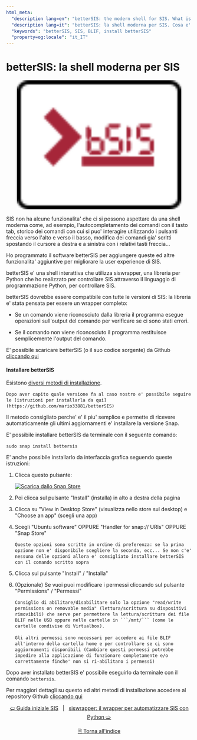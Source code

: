 ```yaml
---
html_meta:
  "description lang=en": "betterSIS: the modern shell for SIS. What is betterSIS? How to install betterSIS."
  "description lang=it": "betterSIS: la shell moderna per SIS. Cosa e' betterSIS? Come installare betterSIS."
  "keywords": "betterSIS, SIS, BLIF, install betterSIS"
  "property=og:locale": "it_IT"
---
```


# betterSIS: la shell moderna per SIS

<p align="center">
<img style="height: 350px;" height="350px" src="https://raw.githubusercontent.com/mario33881/betterSIS/e541aea3c849503b4c16c22d586cc98aa7732039/_static/images/logo.svg" />
</p>
<script style="height: 350px; width: 100%;" height="350px" id="asciicast-02RkuwG4vNtsVb3LvxukxV34z" src="https://asciinema.org/a/02RkuwG4vNtsVb3LvxukxV34z.js" async data-autoplay="true"></script>

SIS non ha alcune funzionalita' che ci si possono aspettare da una shell moderna come, ad esempio, l'autocompletamento dei comandi con il tasto tab, storico dei comandi con cui si puo' interagire utilizzando i pulsanti freccia verso l'alto e verso il basso, modifica dei comandi gia' scritti spostando il cursore a destra e a sinistra con i relativi tasti freccia...

Ho programmato il software betterSIS per aggiungere queste ed altre funzionalita' aggiuntive per migliorare la user experience di SIS.

betterSIS e' una shell interattiva che utilizza siswrapper, una libreria per Python che ho realizzato per controllare SIS attraverso il linguaggio di programmazione Python, per controllare SIS.

betterSIS dovrebbe essere compatibile con tutte le versioni di SIS: la libreria e' stata pensata per essere un wrapper completo: 

* Se un comando viene riconosciuto dalla libreria il programma esegue operazioni sull'output del comando per verificare se ci sono stati errori.

* Se il comando non viene riconosciuto il programma restituisce semplicemente l'output del comando.

E' possibile scaricare betterSIS (o il suo codice sorgente) da Github [cliccando qui](https://github.com/mario33881/betterSIS)

#### Installare betterSIS

Esistono [diversi metodi di installazione](https://github.com/mario33881/betterSIS/wiki/Differenza-tra-metodi-di-installazione). 
```{note}
Dopo aver capito quale versione fa al caso nostro e' possibile seguire le [istruzioni per installarla da qui](https://github.com/mario33881/betterSIS)
```

Il metodo consigliato perche' e' il piu' semplice e permette di ricevere automaticamente gli ultimi aggiornamenti e' installare la versione Snap.

E' possibile installare betterSIS da terminale con il seguente comando:
```
sudo snap install bettersis
```

E' anche possibile installarlo da interfaccia grafica seguendo queste istruzioni:
1. Clicca questo pulsante:

    [![Scarica dallo Snap Store](https://snapcraft.io/static/images/badges/it/snap-store-black.svg)](https://snapcraft.io/bettersis)

2. Poi clicca sul pulsante "Install" (installa) in alto a destra della pagina
3. Clicca su "View in Desktop Store" (visualizza nello store sul desktop) e "Choose an app" (scegli una app)
4. Scegli "Ubuntu software" OPPURE "Handler for snap:// URIs" OPPURE "Snap Store"
    ```{note}
    Queste opzioni sono scritte in ordine di preferenza: se la prima opzione non e' disponibile scegliere la seconda, ecc... Se non c'e' nessuna delle opzioni allora e' consigliato installare betterSIS con il comando scritto sopra
    ```
5. Clicca sul pulsante "Install" / "Installa"
6. (Opzionale) Se vuoi puoi modificare i permessi cliccando sul pulsante "Permissions" / "Permessi"
    ```{note}
    Consiglio di abilitare/disabilitare solo la opzione "read/write permissions on removable media" (lettura/scrittura su dispositivi rimovibili) che serve per permettere la lettura/scrittura dei file BLIF nelle USB oppure nelle cartelle in ```/mnt/``` (come le cartelle condivise di Virtualbox).
    
    Gli altri permessi sono necessari per accedere ai file BLIF all'interno della cartella home e per controllare se ci sono aggiornamenti disponibili (Cambiare questi permessi potrebbe impedire alla applicazione di funzionare completamente e/o correttamente finche' non si ri-abilitano i permessi)
    ```

Dopo aver installato betterSIS e' possibile eseguirlo da terminale con il comando ```bettersis```.

Per maggiori dettagli su questo ed altri metodi di installazione accedere al repository Github [cliccando qui](https://github.com/mario33881/betterSIS)

<div align=center>

[🢠 Guida iniziale SIS](./003_guida_iniziale_sis.md) &nbsp; | &nbsp; [siswrapper: il wrapper per automatizzare SIS con Python 🢡](./005_siswrapper.md)

[🗎 Torna all'indice](./tutorials.md)

</div>